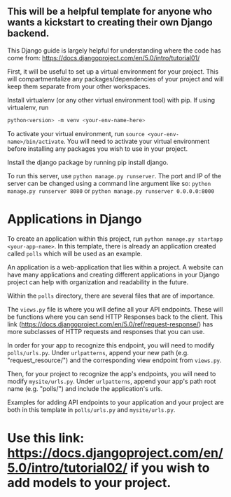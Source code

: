 ## This will be a helpful template for anyone who wants a kickstart to creating their own Django backend.
This Django guide is largely helpful for understanding where the code has come from: https://docs.djangoproject.com/en/5.0/intro/tutorial01/

First, it will be useful to set up a virtual environment for your project. This will compartmentalize any packages/dependencies of your project and will keep them
separate from your other workspaces.

Install virtualenv (or any other virtual environment tool) with pip. If using virtualenv, run 
```bash
python<version> -m venv <your-env-name-here>
```

To activate your virtual environment, run `source <your-env-name>/bin/activate`. You will need to activate your virtual environment before installing any packages you wish
to use in your project.

Install the django package by running pip install django.

To run this server, use `python manage.py runserver`. 
The port and IP of the server can be changed using a command line argument like so: `python manage.py runserver 8080` or `python manage.py runserver 0.0.0.0:8000`


# Applications in Django

To create an application within this project, run `python manage.py startapp <your-app-name>`. In this template, there is already an application created called `polls` which will
be used as an example.

An application is a web-application that lies within a project. A website can have many applications and creating different applications in your Django project can help
with organization and readability in the future.

Within the `polls` directory, there are several files that are of importance.

The `views.py` file is where you will define all your API endpoints. These will be functions where you can send HTTP Responses back to the client.
This link (https://docs.djangoproject.com/en/5.0/ref/request-response/) has more subclasses of HTTP requests and responses that you can use.

In order for your app to recognize this endpoint, you will need to modify `polls/urls.py`. Under `urlpatterns`, append your new path (e.g. "request_resource/") and the corresponding
view endpoint from `views.py`.

Then, for your project to recognize the app's endpoints, you will need to modify `mysite/urls.py`. Under `urlpatterns`, append your app's path root name (e.g. "polls/") and include
the application's urls. 

Examples for adding API endpoints to your application and your project are both in this template in `polls/urls.py` and `mysite/urls.py`.


# Use this link: https://docs.djangoproject.com/en/5.0/intro/tutorial02/ if you wish to add models to your project.